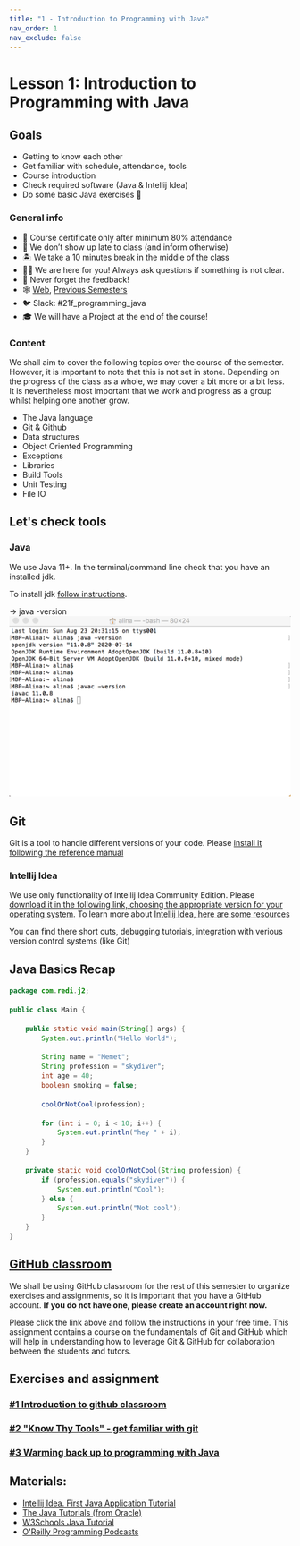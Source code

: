```yaml
---
title: "1 - Introduction to Programming with Java"
nav_order: 1
nav_exclude: false
---
```


# Lesson 1: Introduction to Programming with Java

## Goals
* Getting to know each other
* Get familiar with schedule, attendance, tools
* Course introduction
* Check required software (Java & Intellij Idea)
* Do some basic Java exercises 🤩

### General info
* 📓 Course certificate only after minimum 80% attendance
* 💨 We don’t show up late to class (and inform otherwise)
* 🏝 We take a 10 minutes break in the middle of the class
* 🕺🏻 We are here for you! Always ask questions if something is not clear.
* 🚀 Never forget the feedback!
* 🕸 [Web](https://redi-school.github.io/intermediate-java), [Previous Semesters](https://redi-j2.netlify.com)
* 🐦 Slack: #21f_programming_java
* 🎓 We will have a Project at the end of the course!

### Content

We shall aim to cover the following topics over the course of the semester. However, it is
important to note that this is not set in stone. Depending on the progress of the class as a whole,
we may cover a bit more or a bit less. It is nevertheless most important that we work and progress
as a group whilst helping one another grow.

* The Java language
* Git & Github
* Data structures
* Object Oriented Programming
* Exceptions
* Libraries
* Build Tools
* Unit Testing 
* File IO

## Let's check tools

### Java 

We use Java 11+. In the terminal/command line check that you have an installed jdk. 

To install jdk [follow instructions](https://adoptopenjdk.net/releases.html).

-> java -version
![java_version](java-version.png)

## Git

Git is a tool to handle different versions of your code. Please [install it following the reference manual](https://git-scm.com/book/en/v2/Getting-Started-Installing-Git)

### Intellij Idea
We use only functionality of Intellij Idea Community Edition. Please [download it in the following link, choosing the appropriate version for your operating system](https://www.jetbrains.com/idea/download).
To learn more about [Intellij Idea, here are some resources](https://www.jetbrains.com/idea/resources/)

You can find there short cuts, debugging tutorials, integration with verious version control systems (like Git)

## Java Basics Recap
```java
package com.redi.j2;

public class Main {

    public static void main(String[] args) {
        System.out.println("Hello World");

        String name = "Memet";
        String profession = "skydiver";
        int age = 40;
        boolean smoking = false;

        coolOrNotCool(profession);

        for (int i = 0; i < 10; i++) {
            System.out.println("hey " + i);
        }
    }

    private static void coolOrNotCool(String profession) {
        if (profession.equals("skydiver")) {
            System.out.println("Cool");
        } else {
            System.out.println("Not cool");
        }
    }
}
```

## [GitHub classroom](https://classroom.github.com/a/fKsu9Nib)

We shall be using GitHub classroom for the rest of this semester to organize exercises and 
assignments, so it is important that you have a GitHub account. **If you do not have one, please
create an account right now.**

Please click the link above and follow the instructions in your free time. This assignment
contains a course on the fundamentals of Git and GitHub which will help in understanding how
to leverage Git & GitHub for collaboration between the students and tutors. 

## Exercises and assignment

### [#1 Introduction to github classroom](https://classroom.github.com/a/WPyqVy9W)
### [#2 "Know Thy Tools" - get familiar with git](https://classroom.github.com/a/fKsu9Nib)
### [#3 Warming back up to programming with Java](https://classroom.github.com/a/7vXI9ynd)

## Materials:
- [Intellij Idea. First Java Application Tutorial](https://www.jetbrains.com/help/idea/creating-and-running-your-first-java-application.html)
- [The Java Tutorials (from Oracle)](https://docs.oracle.com/javase/tutorial/)
- [W3Schools Java Tutorial](https://www.w3schools.com/java/)
- [O'Reilly Programming Podcasts](https://www.oreilly.com/topics/oreilly-programming-podcast)

